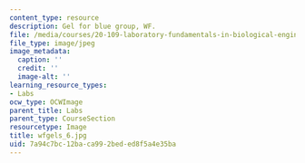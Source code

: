 ```yaml
---
content_type: resource
description: Gel for blue group, WF.
file: /media/courses/20-109-laboratory-fundamentals-in-biological-engineering-fall-2007/7a94c7bc12baca992beded8f5a4e35ba_wfgels_6.jpg
file_type: image/jpeg
image_metadata:
  caption: ''
  credit: ''
  image-alt: ''
learning_resource_types:
- Labs
ocw_type: OCWImage
parent_title: Labs
parent_type: CourseSection
resourcetype: Image
title: wfgels_6.jpg
uid: 7a94c7bc-12ba-ca99-2bed-ed8f5a4e35ba
---
```

